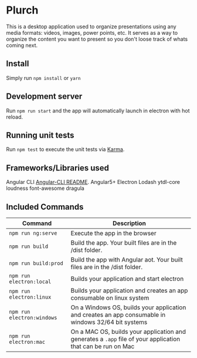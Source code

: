 # Plurch
This is a desktop application used to organize presentations using any media formats: videos, images, power points, etc.
It serves as a way to organize the content you want to present so you don't loose track of whats coming next.

## Install
Simply run `npm install` or `yarn`

## Development server
Run `npm run start` and the app will automatically launch in electron with hot reload.

## Running unit tests
Run `npm test` to execute the unit tests via [Karma](https://karma-runner.github.io).

## Frameworks/Libraries used
 Angular CLI [Angular-CLI README](https://github.com/angular/angular-cli/blob/master/README.md).
 Angular5+
 Electron
 Lodash
 ytdl-core
 loudness
 font-awesome
 dragula

## Included Commands

|Command|Description|
|--|--|
|`npm run ng:serve`| Execute the app in the browser |
|`npm run build`| Build the app. Your built files are in the /dist folder. |
|`npm run build:prod`| Build the app with Angular aot. Your built files are in the /dist folder. |
|`npm run electron:local`| Builds your application and start electron
|`npm run electron:linux`| Builds your application and creates an app consumable on linux system |
|`npm run electron:windows`| On a Windows OS, builds your application and creates an app consumable in windows 32/64 bit systems |
|`npm run electron:mac`|  On a MAC OS, builds your application and generates a `.app` file of your application that can be run on Mac |

